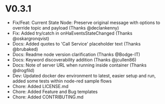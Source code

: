 # V0.3.1

* Fix/Feat: Current State Node: Preserve original message with options to override topic and payload (Thanks @declankenny)
* Fix:      Added try/catch in onHaEventsStateChanged (Thanks @oskargronqvist)
* Docs:     Added quotes to 'Call Service' placeholder text (Thanks @brubaked)
* Docs:     Readme node version clarification (Thanks @Bodge-IT)
* Docs:     Keyword discoverability addition (Thanks @jcullen86)
* Docs:     Note of server URL when running inside container (Thanks @drogfild)
* Dev:      Updated docker dev environment to latest, easier setup and run, added some tests within node-red sample flows
* Chore:    Added LICENSE.md
* Chore:    Added Feature and Bug templates
* Chore:    Added CONTRIBUTING.md

